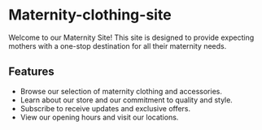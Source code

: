 # Maternity-clothing-site
Welcome to our Maternity Site! This site is designed to provide expecting mothers with a one-stop destination for all their maternity needs.

## Features
- Browse our selection of maternity clothing and accessories.
- Learn about our store and our commitment to quality and style.
- Subscribe to receive updates and exclusive offers.
- View our opening hours and visit our locations.
